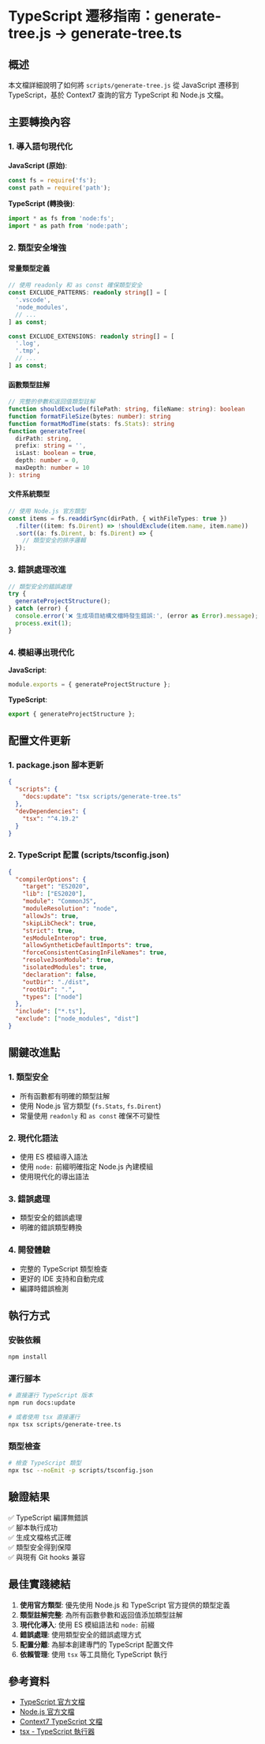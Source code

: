 # TypeScript 遷移指南：generate-tree.js → generate-tree.ts

## 概述

本文檔詳細說明了如何將 `scripts/generate-tree.js` 從 JavaScript 遷移到 TypeScript，基於 Context7 查詢的官方 TypeScript 和 Node.js 文檔。

## 主要轉換內容

### 1. 導入語句現代化

**JavaScript (原始)**:
```javascript
const fs = require('fs');
const path = require('path');
```

**TypeScript (轉換後)**:
```typescript
import * as fs from 'node:fs';
import * as path from 'node:path';
```

### 2. 類型安全增強

#### 常量類型定義
```typescript
// 使用 readonly 和 as const 確保類型安全
const EXCLUDE_PATTERNS: readonly string[] = [
  '.vscode',
  'node_modules',
  // ...
] as const;

const EXCLUDE_EXTENSIONS: readonly string[] = [
  '.log',
  '.tmp',
  // ...
] as const;
```

#### 函數類型註解
```typescript
// 完整的參數和返回值類型註解
function shouldExclude(filePath: string, fileName: string): boolean
function formatFileSize(bytes: number): string
function formatModTime(stats: fs.Stats): string
function generateTree(
  dirPath: string, 
  prefix: string = '', 
  isLast: boolean = true, 
  depth: number = 0, 
  maxDepth: number = 10
): string
```

#### 文件系統類型
```typescript
// 使用 Node.js 官方類型
const items = fs.readdirSync(dirPath, { withFileTypes: true })
  .filter((item: fs.Dirent) => !shouldExclude(item.name, item.name))
  .sort((a: fs.Dirent, b: fs.Dirent) => {
    // 類型安全的排序邏輯
  });
```

### 3. 錯誤處理改進

```typescript
// 類型安全的錯誤處理
try {
  generateProjectStructure();
} catch (error) {
  console.error('❌ 生成項目結構文檔時發生錯誤:', (error as Error).message);
  process.exit(1);
}
```

### 4. 模組導出現代化

**JavaScript**:
```javascript
module.exports = { generateProjectStructure };
```

**TypeScript**:
```typescript
export { generateProjectStructure };
```

## 配置文件更新

### 1. package.json 腳本更新
```json
{
  "scripts": {
    "docs:update": "tsx scripts/generate-tree.ts"
  },
  "devDependencies": {
    "tsx": "^4.19.2"
  }
}
```

### 2. TypeScript 配置 (scripts/tsconfig.json)
```json
{
  "compilerOptions": {
    "target": "ES2020",
    "lib": ["ES2020"],
    "module": "CommonJS",
    "moduleResolution": "node",
    "allowJs": true,
    "skipLibCheck": true,
    "strict": true,
    "esModuleInterop": true,
    "allowSyntheticDefaultImports": true,
    "forceConsistentCasingInFileNames": true,
    "resolveJsonModule": true,
    "isolatedModules": true,
    "declaration": false,
    "outDir": "./dist",
    "rootDir": ".",
    "types": ["node"]
  },
  "include": ["*.ts"],
  "exclude": ["node_modules", "dist"]
}
```

## 關鍵改進點

### 1. 類型安全
- 所有函數都有明確的類型註解
- 使用 Node.js 官方類型 (`fs.Stats`, `fs.Dirent`)
- 常量使用 `readonly` 和 `as const` 確保不可變性

### 2. 現代化語法
- 使用 ES 模組導入語法
- 使用 `node:` 前綴明確指定 Node.js 內建模組
- 使用現代化的導出語法

### 3. 錯誤處理
- 類型安全的錯誤處理
- 明確的錯誤類型轉換

### 4. 開發體驗
- 完整的 TypeScript 類型檢查
- 更好的 IDE 支持和自動完成
- 編譯時錯誤檢測

## 執行方式

### 安裝依賴
```bash
npm install
```

### 運行腳本
```bash
# 直接運行 TypeScript 版本
npm run docs:update

# 或者使用 tsx 直接運行
npx tsx scripts/generate-tree.ts
```

### 類型檢查
```bash
# 檢查 TypeScript 類型
npx tsc --noEmit -p scripts/tsconfig.json
```

## 驗證結果

✅ TypeScript 編譯無錯誤  
✅ 腳本執行成功  
✅ 生成文檔格式正確  
✅ 類型安全得到保障  
✅ 與現有 Git hooks 兼容  

## 最佳實踐總結

1. **使用官方類型**: 優先使用 Node.js 和 TypeScript 官方提供的類型定義
2. **類型註解完整**: 為所有函數參數和返回值添加類型註解
3. **現代化導入**: 使用 ES 模組語法和 `node:` 前綴
4. **錯誤處理**: 使用類型安全的錯誤處理方式
5. **配置分離**: 為腳本創建專門的 TypeScript 配置文件
6. **依賴管理**: 使用 `tsx` 等工具簡化 TypeScript 執行

## 參考資料

- [TypeScript 官方文檔](https://www.typescriptlang.org/)
- [Node.js 官方文檔](https://nodejs.org/)
- [Context7 TypeScript 文檔](https://context7.io/)
- [tsx - TypeScript 執行器](https://github.com/esbuild-kit/tsx)
